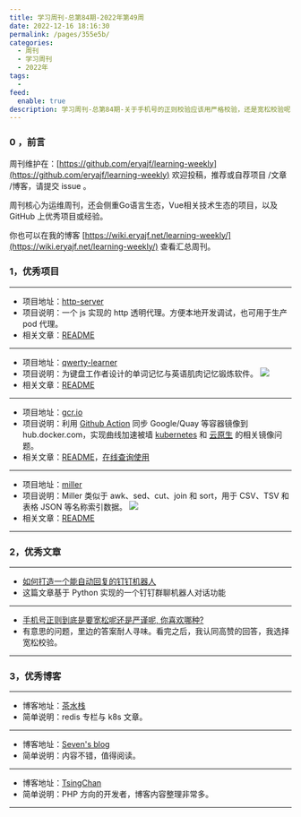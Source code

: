 ```yaml
---
title: 学习周刊-总第84期-2022年第49周
date: 2022-12-16 18:16:30
permalink: /pages/355e5b/
categories:
  - 周刊
  - 学习周刊
  - 2022年
tags:
  -
feed:
  enable: true
description: 学习周刊-总第84期-关于手机号的正则校验应该用严格校验，还是宽松校验呢
---
```


### 0 ，前言

周刊维护在：[https://github.com/eryajf/learning-weekly](https://github.com/eryajf/learning-weekly)  欢迎投稿，推荐或自荐项目 /文章 /博客，请提交 issue 。

周刊核心为运维周刊，还会侧重Go语言生态，Vue相关技术生态的项目，以及 GitHub 上优秀项目或经验。

你也可以在我的博客 [https://wiki.eryajf.net/learning-weekly/](https://wiki.eryajf.net/learning-weekly/) 查看汇总周刊。


### 1，优秀项目

---

- 项目地址：[http-server](https://github.com/http-party/http-server)
- 项目说明：一个 js 实现的 http 透明代理。方便本地开发调试，也可用于生产 pod 代理。
- 相关文章：[README](https://github.com/http-party/http-server#readme)

---

- 项目地址：[qwerty-learner](https://github.com/Kaiyiwing/qwerty-learner)
- 项目说明：为键盘工作者设计的单词记忆与英语肌肉记忆锻炼软件。
  ![](http://t.eryajf.net/imgs/2022/12/86ae7415aad2c7cf.png)
- 相关文章：[README](https://github.com/Kaiyiwing/qwerty-learner#readme)

---

- 项目地址：[gcr.io](https://github.com/x-mirrors/gcr.io)
- 项目说明：利用 [Github Action](https://github.com/x-actions/python3-cisctl) 同步 Google/Quay 等容器镜像到 hub.docker.com，实现曲线加速被墙 [kubernetes](https://www.xiexianbin.cn/kubernetes) 和 [云原生](https://www.xiexianbin.cn/cloud-native) 的相关镜像问题。
- 相关文章：[README](https://github.com/x-mirrors/gcr.io#readme)，[在线查询使用](https://mirrors.kb.cx/)

---

- 项目地址：[miller](https://github.com/johnkerl/miller)
- 项目说明：Miller 类似于 awk、sed、cut、join 和 sort，用于 CSV、TSV 和表格 JSON 等名称索引数据。
  ![](http://t.eryajf.net/imgs/2022/12/918986c0c1b64d5d.png)
- 相关文章：[README](https://github.com/johnkerl/miller#readme)

---

### 2，优秀文章

---

- [如何打造一个能自动回复的钉钉机器人](https://developer.aliyun.com/article/1064528)
- 这篇文章基于 Python 实现的一个钉钉群聊机器人对话功能

---

- [手机号正则到底是要宽松呢还是严谨呢, 你喜欢哪种?](https://www.zhihu.com/question/333400359)
- 有意思的问题，里边的答案耐人寻味。看完之后，我认同高赞的回答，我选择宽松校验。

---

### 3，优秀博客

---

- 博客地址：[茶水栈](https://32e.co/)
- 简单说明：redis 专栏与 k8s 文章。

---

- 博客地址：[Seven's blog](https://blog.diqigan.cn/)
- 简单说明：内容不错，值得阅读。

---

- 博客地址：[TsingChan](http://www.9ong.com/archives.html)
- 简单说明：PHP 方向的开发者，博客内容整理非常多。

---